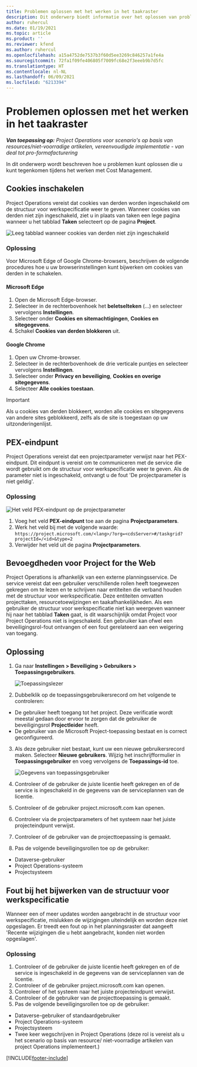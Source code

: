 ```yaml
---
title: Problemen oplossen met het werken in het taakraster
description: Dit onderwerp biedt informatie over het oplossen van problemen, die nodig is bij het werken in het taakraster.
author: ruhercul
ms.date: 01/19/2021
ms.topic: article
ms.product: ''
ms.reviewer: kfend
ms.author: ruhercul
ms.openlocfilehash: a15a4752de7537b3f60d5ee3269c846257a1fe4a
ms.sourcegitcommit: 72fa1f09fe406805f7009fc68e2f3eeeb9b7d5fc
ms.translationtype: HT
ms.contentlocale: nl-NL
ms.lasthandoff: 06/09/2021
ms.locfileid: "6213394"
---
```

# <a name="troubleshoot-working-in-the-task-grid"></a>Problemen oplossen met het werken in het taakraster 

_**Van toepassing op:** Project Operations voor scenario's op basis van resources/niet-voorradige artikelen, vereenvoudigde implementatie - van deal tot pro-formafacturering_

In dit onderwerp wordt beschreven hoe u problemen kunt oplossen die u kunt tegenkomen tijdens het werken met Cost Management.

## <a name="enable-cookies"></a>Cookies inschakelen

Project Operations vereist dat cookies van derden worden ingeschakeld om de structuur voor werkspecificatie weer te geven. Wanneer cookies van derden niet zijn ingeschakeld, ziet u in plaats van taken een lege pagina wanneer u het tabblad **Taken** selecteert op de pagina **Project**.

![Leeg tabblad wanneer cookies van derden niet zijn ingeschakeld](media/blankschedule.png)


### <a name="workaround"></a>Oplossing
Voor Microsoft Edge of Google Chrome-browsers, beschrijven de volgende procedures hoe u uw browserinstellingen kunt bijwerken om cookies van derden in te schakelen.

#### <a name="microsoft-edge"></a>Microsoft Edge

1. Open de Microsoft Edge-browser.
2. Selecteer in de rechterbovenhoek het **beletselteken** (...) en selecteer vervolgens **Instellingen**.
3. Selecteer onder **Cookies en sitemachtigingen**, **Cookies en sitegegevens**.
4. Schakel **Cookies van derden blokkeren** uit.

#### <a name="google-chrome"></a>Google Chrome

1. Open uw Chrome-browser.
2. Selecteer in de rechterbovenhoek de drie verticale puntjes en selecteer vervolgens **Instellingen**.
3. Selecteer onder **Privacy en beveiliging**, **Cookies en overige sitegegevens**.
4. Selecteer **Alle cookies toestaan**.

> [!IMPORTANT]
> Als u cookies van derden blokkeert, worden alle cookies en sitegegevens van andere sites geblokkeerd, zelfs als de site is toegestaan op uw uitzonderingenlijst.

## <a name="pex-endpoint"></a>PEX-eindpunt

Project Operations vereist dat een projectparameter verwijst naar het PEX-eindpunt. Dit eindpunt is vereist om te communiceren met de service die wordt gebruikt om de structuur voor werkspecificatie weer te geven. Als de parameter niet is ingeschakeld, ontvangt u de fout 'De projectparameter is niet geldig'. 

### <a name="workaround"></a>Oplossing
 ![Het veld PEX-eindpunt op de projectparameter](media/projectparameter.png)

1. Voeg het veld **PEX-eindpunt** toe aan de pagina **Projectparameters**.
2. Werk het veld bij met de volgende waarde: `https://project.microsoft.com/<lang>/?org=<cdsServer>#/taskgrid?projectId=/<id>&type=2`
3. Verwijder het veld uit de pagina **Projectparameters**.

## <a name="privileges-for-project-for-the-web"></a>Bevoegdheden voor Project for the Web

Project Operations is afhankelijk van een externe planningsservice. De service vereist dat een gebruiker verschillende rollen heeft toegewezen gekregen om te lezen en te schrijven naar entiteiten die verband houden met de structuur voor werkspecificatie. Deze entiteiten omvatten projecttaken, resourcetoewijzingen en taakafhankelijkheden. Als een gebruiker de structuur voor werkspecificatie niet kan weergeven wanneer hij naar het tabblad **Taken** gaat, is dit waarschijnlijk omdat Project voor Project Operations niet is ingeschakeld. Een gebruiker kan ofwel een beveiligingsrol-fout ontvangen of een fout gerelateerd aan een weigering van toegang.


## <a name="workaround"></a>Oplossing

1. Ga naar **Instellingen > Beveiliging > Gebruikers > Toepassingsgebruikers**.  

   ![Toepassingslezer](media/applicationuser.jpg)
   
2. Dubbelklik op de toepassingsgebruikersrecord om het volgende te controleren:

 - De gebruiker heeft toegang tot het project. Deze verificatie wordt meestal gedaan door ervoor te zorgen dat de gebruiker de beveiligingsrol **Projectleider** heeft.
 - De gebruiker van de Microsoft Project-toepassing bestaat en is correct geconfigureerd.
 
3. Als deze gebruiker niet bestaat, kunt uw een nieuwe gebruikersrecord maken. Selecteer **Nieuwe gebruikers**. Wijzig het inschrijfformulier in **Toepassingsgebruiker** en voeg vervolgens de **Toepassings-id** toe.

   ![Gegevens van toepassingsgebruiker](media/applicationuserdetails.jpg)

4. Controleer of de gebruiker de juiste licentie heeft gekregen en of de service is ingeschakeld in de gegevens van de serviceplannen van de licentie.
5. Controleer of de gebruiker project.microsoft.com kan openen.
6. Controleer via de projectparameters of het systeem naar het juiste projecteindpunt verwijst.
7. Controleer of de gebruiker van de projecttoepassing is gemaakt.
8. Pas de volgende beveiligingsrollen toe op de gebruiker:

  - Dataverse-gebruiker
  - Project Operations-systeem
  - Projectsysteem

## <a name="error-when-updating-the-work-breakdown-structure"></a>Fout bij het bijwerken van de structuur voor werkspecificatie

Wanneer een of meer updates worden aangebracht in de structuur voor werkspecificatie, mislukken de wijzigingen uiteindelijk en worden deze niet opgeslagen. Er treedt een fout op in het planningsraster dat aangeeft 'Recente wijzigingen die u hebt aangebracht, konden niet worden opgeslagen'.

### <a name="workaround"></a>Oplossing

1. Controleer of de gebruiker de juiste licentie heeft gekregen en of de service is ingeschakeld in de gegevens van de serviceplannen van de licentie.
2. Controleer of de gebruiker project.microsoft.com kan openen.
3. Controleer of het systeem naar het juiste projecteindpunt verwijst.
4. Controleer of de gebruiker van de projecttoepassing is gemaakt.
5. Pas de volgende beveiligingsrollen toe op de gebruiker:
  
  - Dataverse-gebruiker of standaardgebruiker
  - Project Operations-systeem
  - Projectsysteem
  - Twee keer wegschrijven in Project Operations (deze rol is vereist als u het scenario op basis van resource/ niet-voorradige artikelen van project Operations implementeert.)


[!INCLUDE[footer-include](../includes/footer-banner.md)]
